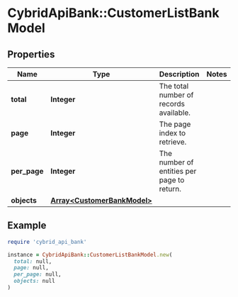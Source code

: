 # CybridApiBank::CustomerListBankModel

## Properties

| Name | Type | Description | Notes |
| ---- | ---- | ----------- | ----- |
| **total** | **Integer** | The total number of records available. |  |
| **page** | **Integer** | The page index to retrieve. |  |
| **per_page** | **Integer** | The number of entities per page to return. |  |
| **objects** | [**Array&lt;CustomerBankModel&gt;**](CustomerBankModel.md) |  |  |

## Example

```ruby
require 'cybrid_api_bank'

instance = CybridApiBank::CustomerListBankModel.new(
  total: null,
  page: null,
  per_page: null,
  objects: null
)
```


